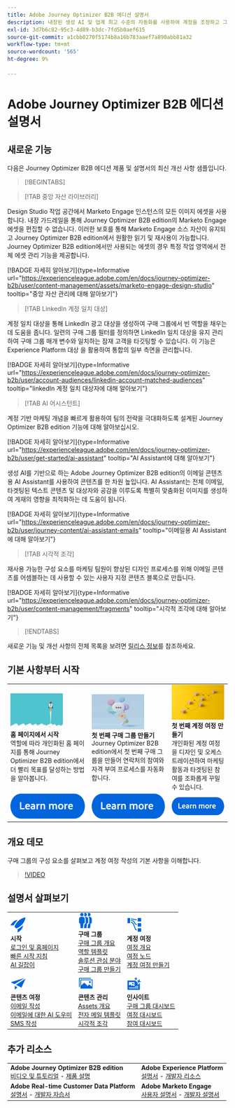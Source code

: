 ```yaml
---
title: Adobe Journey Optimizer B2B 에디션 설명서
description: 내장된 생성 AI 및 업계 최고 수준의 자동화를 사용하여 계정을 조정하고 그룹 여정을 구매하기 위해 Adobe Journey Optimizer B2B edition 기능을 사용하는 방법에 대해 알아봅니다.
exl-id: 3d7b6c82-95c3-4d89-b3dc-7fd5b0aef615
source-git-commit: a1cbb0270f5174b8a16b783aaef7a890abb81a32
workflow-type: tm+mt
source-wordcount: '565'
ht-degree: 9%

---
```


# Adobe Journey Optimizer B2B 에디션 설명서

## 새로운 기능

다음은 Journey Optimizer B2B 에디션 제품 및 설명서의 최신 개선 사항 샘플입니다.

>[!BEGINTABS]

>[!TAB 중앙 자산 라이브러리]

Design Studio 작업 공간에서 Marketo Engage 인스턴스의 모든 이미지 에셋을 사용합니다. 내장 가드레일을 통해 Journey Optimizer B2B edition의 Marketo Engage 에셋을 편집할 수 없습니다. 이러한 보호를 통해 Marketo Engage 소스 자산이 유지되고 Journey Optimizer B2B edition에서 원활한 읽기 및 재사용이 가능합니다. Journey Optimizer B2B edition에서만 사용되는 에셋의 경우 특정 작업 영역에서 전체 에셋 관리 기능을 제공합니다.

[!BADGE 자세히 알아보기]{type=Informative url="https://experienceleague.adobe.com/en/docs/journey-optimizer-b2b/user/content-management/assets/marketo-engage-design-studio" tooltip="중앙 자산 관리에 대해 알아보기"}

>[!TAB LinkedIn 계정 일치 대상]

계정 일치 대상을 통해 LinkedIn 광고 대상을 생성하여 구매 그룹에서 빈 역할을 채우는 데 도움을 줍니다. 일련의 구매 그룹 필터를 정의하면 LinkedIn 일치 대상을 유지 관리하여 구매 그룹 매개 변수와 일치하는 잠재 고객을 타깃팅할 수 있습니다. 이 기능은 Experience Platform 대상 을 활용하여 통합의 일부 측면을 관리합니다.

[!BADGE 자세히 알아보기]{type=Informative url="https://experienceleague.adobe.com/en/docs/journey-optimizer-b2b/user/account-audiences/linkedin-account-matched-audiences" tooltip="linkedIn 계정 일치 대상자에 대해 알아보기"}

>[!TAB AI 어시스턴트]

계정 기반 마케팅 개념을 빠르게 활용하여 팀의 전략을 극대화하도록 설계된 Journey Optimizer B2B edition 기능에 대해 알아보십시오.

[!BADGE 자세히 알아보기]{type=Informative url="https://experienceleague.adobe.com/en/docs/journey-optimizer-b2b/user/get-started/ai-assistant" tooltip="AI Assistant에 대해 알아보기"}

생성 AI를 기반으로 하는 Adobe Journey Optimizer B2B edition의 이메일 콘텐츠용 AI Assistant를 사용하여 콘텐츠를 한 차원 높입니다. AI Assistant는 전체 이메일, 타겟팅된 텍스트 콘텐츠 및 대상자와 공감을 이루도록 특별히 맞춤화된 이미지를 생성하여 게재의 영향을 최적화하는 데 도움이 됩니다.

[!BADGE 자세히 알아보기]{type=Informative url="https://experienceleague.adobe.com/en/docs/journey-optimizer-b2b/user/journey-content/ai-assistant-emails" tooltip="이메일용 AI Assistant에 대해 알아보기"}

>[!TAB 시각적 조각]

재사용 가능한 구성 요소를 마케팅 팀원이 향상된 디자인 프로세스를 위해 이메일 콘텐츠를 어셈블하는 데 사용할 수 있는 사용자 지정 콘텐츠 블록으로 만듭니다.

[!BADGE 자세히 알아보기]{type=Informative url="https://experienceleague.adobe.com/en/docs/journey-optimizer-b2b/user/content-management/fragments" tooltip="시각적 조각에 대해 알아보기"}

>[!ENDTABS]

새로운 기능 및 개선 사항의 전체 목록을 보려면 [릴리스 정보](../user/release-notes/release-notes.md)를 참조하세요. <!-- Stay up-to-date with the latest changes in our documentation by visiting the [documentation updates page](using/rn/documentation-updates.md).-->

## 기본 사항부터 시작

<table style="table-layout:fixed">
  <tr style="border: 0;">
    <td>
    <a href="home-page.md"><img width="120px" src="./assets/launch.png" alt="제품 사용 시작"></a>
    <div><strong>홈 페이지에서 시작</strong><br/>역할에 따라 개인화된 홈 페이지를 통해 Journey Optimizer B2B edition에서 더 빨리 목표를 달성하는 방법을 알아봅니다.</div>
    </td>
      <td>
    <a href="buying-groups/buying-groups-overview.md"><img width="120px" src="./assets/communication.png" alt="구매 그룹"></a>
    <div><strong>첫 번째 구매 그룹 만들기</strong><br/>Journey Optimizer B2B edition에서 첫 번째 구매 그룹을 만들어 연락처의 참여와 자격 부여 프로세스를 자동화합니다.</div>
    </td>
    <td>
    <a href="journeys/journey-overview.md"><img width="120px" src="./assets/flow.png" alt="계정 여정"></a>
    <div><strong>첫 번째 계정 여정 만들기</strong><br/>개인화된 계정 여정을 디자인 및 오케스트레이션하여 마케팅 활동과 타겟팅된 참여를 조화롭게 꾸밀 수 있습니다. 
    </div>
    </td>
  </tr>
  <tr style="border: 0;">
    <td align="center"><a href="home-page.md"><img src="../assets/learn-more.svg" alt="자세히 알아보기"></a></td>
    <td align="center"><a href="buying-groups/buying-groups-overview.md"><img src="../assets/learn-more.svg" alt="자세히 알아보기"></a></td>
    <td align="center"><a href="journeys/journey-overview.md"><img src="../assets/learn-more.svg" alt="자세히 알아보기"></a></td>
    </tr>
</table>

## 개요 데모

구매 그룹의 구성 요소를 살펴보고 계정 여정 작성의 기본 사항을 이해합니다.

>[!VIDEO](https://video.tv.adobe.com/v/3432054?quality=12)

## 설명서 살펴보기

<table style="table-layout:auto">
  <tr style="border: 0;">
    <td>
      <img src="../assets/do-not-localize/icon-quick-start.svg" width="35px" alt="시작하기"><br/>
      <strong>시작</strong><br/><a href="home-page.md">로그인 및 홈페이지</a><br/><a href="./start/get-started.md">빠른 시작 지침</a> <br/><a href="./start/ai-assistant.md">AI 길잡이</a>
    </td>
    <!--
    <td>
      <img src="../assets/do-not-localize/icon-configure.svg" width="35px"><br/>
      <strong>Configuration<br/>administration</strong><br/><a href="using/configuration/channel-surfaces.md">Channel surfaces</a> - <a href="using/configuration/about-data-sources-events-actions.md">Configure journeys</a>  - <a href="using/administration/permissions-overview.md">Access control</a> - <a href="using/administration/sandboxes.md">Sandboxes management</a>
    </td> -->
    <td>
      <img src="../assets/do-not-localize/icon_audience.svg" width="35px" alt="구매 그룹"><br/>
      <strong>구매 그룹</strong><br/><a href="./buying-groups/buying-groups-overview.md">구매 그룹 개요</a><br/><a href="./buying-groups/buying-groups-role-templates.md">역할 템플릿</a><br/><a href="./buying-groups/solution-interests.md">솔루션 관심 분야</a><br/><a href="./buying-groups/buying-groups-create.md">구매 그룹 만들기</a>
    </td>
    <td>
      <img src="../assets/do-not-localize/icon-paths.svg" width="35px" alt="계정 여정"><br/>
      <strong>계정 여정</strong><br/><a href="./journeys/journey-overview.md">여정 개요</a><br/><a href="./journeys/journey-nodes.md">여정 노드</a><br/><a href="./journeys/journey-overview.md#create-an-account-journey">계정 여정 만들기</a>
    </td>
  </tr>
  <tr style="border: 0;">
    <td>
      <img src="../assets/do-not-localize/icon-campaign.svg" width="35px" alt="컨텐츠 작성"><br/>
      <strong>콘텐츠 여정</strong><br/><a href="./content/email-authoring.md">이메일 작성</a><br/><a href="./content/ai-assistant-emails.md">이메일에 대한 AI 도우미</a><br/><a href="./content/sms-authoring.md">SMS 작성</a>
    </td>
        <td>
      <img src="../assets/do-not-localize/icon_assets.svg" width="35px" alt="컨텐츠 자산"><br/>
      <strong>콘텐츠 관리</strong><br/><a href="./content/assets-overview.md">Assets 개요</a><br/><a href="./content/email-templates.md">전자 메일 템플릿</a><br/><a href="./content/fragments.md">시각적 조각</a>
    </td>
    <td>
      <img src="../assets/do-not-localize/icon-offer.svg" width="35px" alt="인사이트 및 대시보드"><br/>
      <strong>인사이트</strong><br/><a href="./dashboards/buying-groups-dashboard.md">구매 그룹 대시보드</a><br/><a href="./dashboards/journeys-dashboard.md">여정 대시보드</a><br/><a href="./dashboards/engagement-dashboard.md">참여 대시보드</a>
    </td>

</tr>
</table>

## 추가 리소스

<table style="table-layout:fixed"><tr style="border: 0;">
<tr><td><strong>Adobe Journey Optimizer B2B edition</strong><br/>
<a href="https://experienceleague.adobe.com/en/docs/journey-optimizer-b2b-learn/tutorials/overview" target="_blank">비디오 및 튜토리얼</a> - <a href="https://helpx.adobe.com/legal/product-descriptions/adobe-journey-optimizer-b2b.html" target="_blank">제품 설명</a> <!-- - <a href="https://www.adobe.com/content/dam/cc/en/security/pdfs/AJO_SecurityOverview.pdf" target="_blank">Security overview (PDF)</a> - <a href="https://developer.adobe.com/journey-optimizer-apis/" target="_blank">APIs reference</a> - <a href="https://experienceleague.adobe.com/tools/ajo-schemas/schema-dictionary.html" target="_blank">Journey Optimizer Schema Dictionary</a> -->
</td>
<td><strong>Adobe Experience Platform</strong><br/>
<a href="https://experienceleague.adobe.com/docs/experience-platform/landing/home.html?lang=ko" target="_blank">설명서</a> - <a href="https://www.adobe.com/kr/experience-platform/documentation-and-developer-resources.html" target="_blank">개발자 리소스</a>
</td></tr>
<tr><td><strong>Adobe Real-time Customer Data Platform</strong><br/>
<a href="https://experienceleague.adobe.com/ko/docs/experience-platform/rtcdp/home" target="_blank">설명서</a> - <a href="https://experienceleague.adobe.com/en/docs/platform-learn/getting-started-for-data-architects-and-data-engineers/overview" target="_blank">개발자 자습서</a>
</td><td><strong>Adobe Marketo Engage</strong><br/>
<a href="https://experienceleague.adobe.com/ko/docs/marketo/using/home" target="_blank">사용자 설명서</a> - <a href="https://experienceleague.adobe.com/en/docs/marketo-developer/marketo/home" target="_blank">개발자 설명서</a>
</td>
</tr></table>

